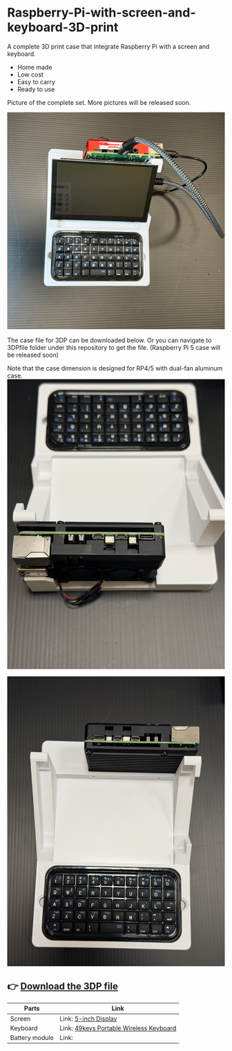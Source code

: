 # Raspberry-Pi-with-screen-and-keyboard-3D-print
A complete 3D print case that integrate Raspberry Pi with a screen and keyboard.
- Home made
- Low cost
- Easy to carry
- Ready to use

Picture of the complete set. More pictures will be released soon.

![Raspberry Pi 4 with bluetooth keyboard](images/IMG_9604.jpg)

The case file for 3DP can be downloaded below. Or you can navigate to 3DPfile folder under this repository to get the file. (Raspberry Pi 5 case will be released soon)

Note that the case dimension is designed for RP4/5 with dual-fan aluminum case. 
![Raspberry Pi 5 with bluetooth keyboard](images/RPi5_with_Case.jpg)

![Raspberry Pi 4 with bluetooth keyboard](images/RPi5_with_Case_front.jpg)

👉 [Download the 3DP file](https://github.com/MiaoReynolds/Raspberry-Pi-with-screen-and-keyboard-3D-print/raw/main/3DPfile/)
---
| Parts | Link |
|--------|------|
| Screen | Link: [5-inch Display](https://www.lcdwiki.com/5inch_HDMI_Display-D) |
| Keyboard | Link: [49keys Portable Wireless Keyboard](https://example.com/some/very/very/long/link?with=query&params=too)|
| Battery module | Link: |
